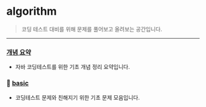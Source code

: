 # algorithm
>코딩 테스트 대비를 위해 문제를 풀어보고 올려보는 공간입니다.

***

### [개념 요약]()
- 자바 코딩테스트를 위한 기초 개념 정리 요약입니다.

### 📁 [basic](https://github.com/imgzon3/algorithm/tree/master/src/basic)

- 코딩테스트 문제와 친해지기 위한 기초 문제 모음입니다.